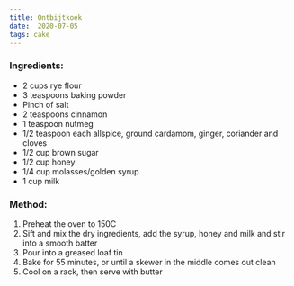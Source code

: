 ```yaml
---
title: Ontbijtkoek
date:  2020-07-05
tags: cake
---
```


### Ingredients:

-   2 cups rye flour
-   3 teaspoons baking powder
-   Pinch of salt
-   2 teaspoons cinnamon
-   1 teaspoon nutmeg
-   1/2 teaspoon each allspice, ground cardamom, ginger, coriander and cloves
-   1/2 cup brown sugar
-   1/2 cup honey
-   1/4 cup molasses/golden syrup
-   1 cup milk

### Method:

1.  Preheat the oven to 150C
2.  Sift and mix the dry ingredients, add the syrup, honey and milk and stir into a smooth batter
3.  Pour into a greased loaf tin
4.  Bake for 55 minutes, or until a skewer in the middle comes out clean
5.  Cool on a rack, then serve with butter
